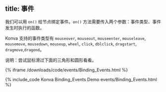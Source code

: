 title: 事件
---

我们可以用 `on()` 给节点绑定事件。`on()` 方法需要传入两个参数：事件类型、事件发生时执行的函数。

Konva 支持的事件类型有 `mouseover`, `mouseout`, `mouseenter`, `mouseleave`, `mousemove`, `mousedown`, `mouseup`, `wheel`, `click`, `dblclick`, `dragstart`, `dragmove`,`dragend`。

说明：尝试鼠标滑过下面的三角形和圆形看看。

{% iframe /downloads/code/events/Binding_Events.html %}

{% include_code Konva Binding_Events Demo events/Binding_Events.html %}
